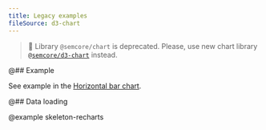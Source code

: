 ```yaml
---
title: Legacy examples
fileSource: d3-chart
---
```


> 🚨 Library `@semcore/chart` is deprecated. Please, use new chart library [`@semcore/d3-chart`](/data-display/area-chart/area-chart-d3-code/) instead.

@## Example

See example in the [Horizontal bar chart](/data-display/bar-horizontal/bar-horizontal-recharts-code/).

@## Data loading

@example skeleton-recharts
